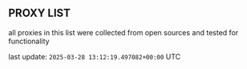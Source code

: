 ## PROXY LIST

all proxies in this list were collected from open sources and tested for functionality

last update: `2025-03-28 13:12:19.497082+00:00` UTC